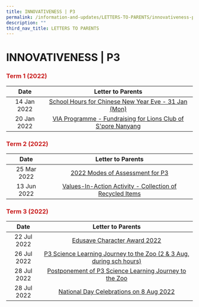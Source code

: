 ```yaml
---
title: INNOVATIVENESS | P3
permalink: /information-and-updates/LETTERS-TO-PARENTS/innovativeness-p3
description: ""
third_nav_title: LETTERS TO PARENTS
---
```

# INNOVATIVENESS | P3

### <span style = "color: #c81b1b"> <b>Term 1 (2022)</b> </span>

<table>
<thead>
  <tr>
    <th style="text-align: center;">Date</th>
    <th style="text-align: center;">Letter to Parents</th>
  </tr>
</thead>
<tbody style="text-align: center;">
  <tr>
    <td>14 Jan 2022</td>
    <td><a href="/files/INFORMATION%20AND%20UPDATES/Letter%20To%20Parents/Innovativeness%20P3/020%20Sch%20Hours%20on%20CNY%20Eve%2031%20Jan%202022.pdf" target="_blank">School Hours for Chinese New Year Eve - 31 Jan (Mon)</a><br></td>
  </tr>
  <tr>
    <td> 20 Jan 2022</td>
    <td><a href="/files/INFORMATION%20AND%20UPDATES/Letter%20To%20Parents/Innovativeness%20P3/022%20VIA%20Programme%20Fundraising%20for%20Lions%20Club%20of%20Singapore%20Nanyang.pdf" target="_blank">VIA Programme - Fundraising for Lions Club of S'pore Nanyang </a></td>
  </tr>
</tbody>
</table>

### <span style = "color: #c81b1b"> <b>Term 2 (2022)</b> </span>

<table>
<thead>
  <tr>
    <th style="text-align: center;">Date</th>
    <th style="text-align: center;">Letter to Parents</th>
  </tr>
</thead>
<tbody style="text-align: center;">
  <tr>
    <td>25 Mar 2022</td>
    <td><a href="/files/INFORMATION%20AND%20UPDATES/Letter%20To%20Parents/Innovativeness%20P3/029%20P3%20Modes%20of%20Assessments%20Letter%20to%20Parents.pdf" target="_blank">2022 Modes of Assessment for P3</a></td>
  </tr>
  <tr>
    <td> 13 Jun 2022</td>
    <td> <a href="/files/INFORMATION%20AND%20UPDATES/Letter%20To%20Parents/Innovativeness%20P3/044%20Collection%20of%20Recycled%20items.pdf" target="_blank">Values-In-Action Activity - Collection of Recycled Items</a></td>
  </tr>
</tbody>
</table>

### <span style = "color: #c81b1b"> <b>Term 3 (2022)</b> </span>

<table>
<thead>
  <tr>
    <th style="text-align: center;">Date</th>
    <th style="text-align: center;">Letter to Parents</th>
  </tr>
</thead>
<tbody style="text-align: center;">
  <tr>
    <td>22 Jul 2022</td>
    <td><a href="/files/INFORMATION%20AND%20UPDATES/Letter%20To%20Parents/Innovativeness%20P3/050%20ECHA%20letter%20to%20parents%202022.pdf" target="_blank">Edusave Character Award 2022</a></td>
  </tr>
  <tr>
    <td> 26 Jul 2022</td>
    <td><a href="/files/INFORMATION%20AND%20UPDATES/Letter%20To%20Parents/Innovativeness%20P3/055%20P3%20Learning%20Journey%20to%20Singapore%20Zoo%202022.pdf" target="_blank"> P3 Science Learning Journey to the Zoo (2 &amp; 3 Aug, during sch hours)</a></td>
  </tr>
  <tr>
    <td> 28 Jul 2022</td>
    <td> <a href="/files/INFORMATION%20AND%20UPDATES/Letter%20To%20Parents/Innovativeness%20P3/059%20Postponement%20P3%20Learning%20Journey%20to%20Singapore%20Zoo%202022.pdf" target="_blank">Postponement of P3 Science Learning Journey to the Zoo</a></td>
  </tr>
  <tr>
    <td> 28 Jul 2022</td>
    <td> <a href="/files/INFORMATION%20AND%20UPDATES/Letter%20To%20Parents/Innovativeness%20P3/058%20National%20Day%20Celebrations%20on%208%20Aug%202022.pdf" target="_blank">National Day Celebrations on 8 Aug 2022</a></td>
  </tr>
</tbody>
</table>